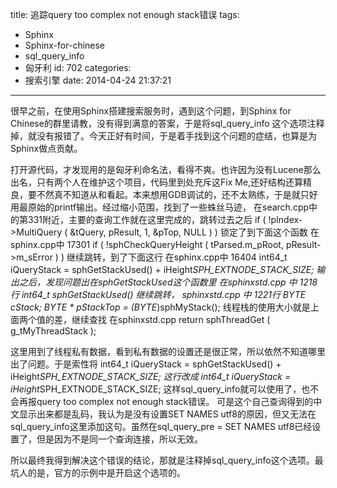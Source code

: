 title: 追踪query too complex not enough stack错误
tags:
  - Sphinx
  - Sphinx-for-chinese
  - sql_query_info
  - 匈牙利
id: 702
categories:
  - 搜索引擎
date: 2014-04-24 21:37:21
---

很早之前，在使用Sphinx搭建搜索服务时，遇到这个问题，到Sphinx for Chinese的群里请教，没有得到满意的答案，于是将sql_query_info 这个选项注释掉，就没有报错了。今天正好有时间，于是着手找到这个问题的症结，也算是为Sphinx做点贡献。

打开源代码，才发现用的是匈牙利命名法，看得不爽。也许因为没有Lucene那么出名，只有两个人在维护这个项目，代码里到处充斥这Fix Me,还好结构还算精良，要不然真不知道从和看起。本来想用GDB调试的，还不太熟练，于是就只好用最原始的printf输出。经过缩小范围，找到了一些蛛丝马迹，
在search.cpp中  的第331附近，主要的查询工作就在这里完成的，跳转过去之后
 if ( !pIndex->MultiQuery ( &tQuery, pResult, 1, &pTop, NULL ) )
锁定了到下面这个函数
在sphinx.cpp中 17301 if ( !sphCheckQueryHeight ( tParsed.m_pRoot, pResult->m_sError ) )
继续跳转，到了下面这行
在sphinx.cpp中 16404 int64_t iQueryStack = sphGetStackUsed() + iHeight*SPH_EXTNODE_STACK_SIZE;
输出之后，发现问题出在sphGetStackUsed这个函数里
在sphinxstd.cpp 中  1218行 int64_t sphGetStackUsed()
继续跳转，
sphinxstd.cpp 中  1221行
BYTE cStack;
 BYTE * pStackTop = (BYTE*)sphMyStack();
线程栈的使用大小就是上面两个值的差，继续查找
在sphinxstd.cpp return sphThreadGet ( g_tMyThreadStack );

这里用到了线程私有数据，看到私有数据的设置还是很正常，所以依然不知道哪里出了问题。于是索性将
int64_t iQueryStack = sphGetStackUsed() + iHeight*SPH_EXTNODE_STACK_SIZE;
这行改成
int64_t iQueryStack =  iHeight*SPH_EXTNODE_STACK_SIZE;
这样sql_query_info就可以使用了，也不会再报query too complex not enough stack错误。
可是这个自己查询得到的中文显示出来都是乱码，我认为是没有设置SET NAMES utf8的原因，但又无法在sql_query_info这里添加这句。虽然在sql_query_pre = SET NAMES utf8已经设置了，但是因为不是同一个查询连接，所以无效。

所以最终我得到解决这个错误的结论，那就是注释掉sql_query_info这个选项。最坑人的是，官方的示例中是开启这个选项的。